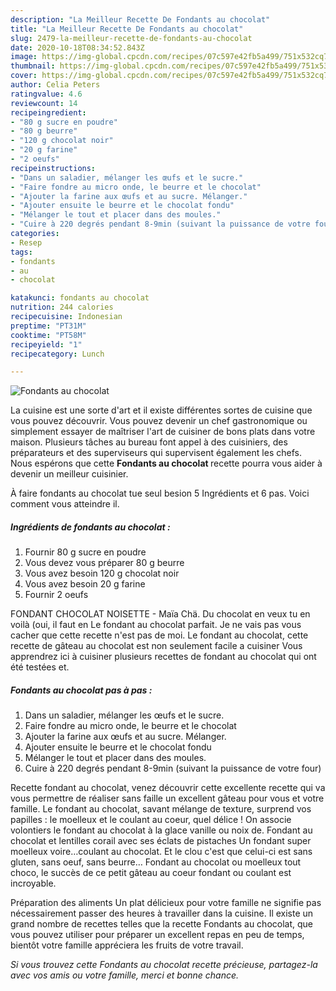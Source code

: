```yaml
---
description: "La Meilleur Recette De Fondants au chocolat"
title: "La Meilleur Recette De Fondants au chocolat"
slug: 2479-la-meilleur-recette-de-fondants-au-chocolat
date: 2020-10-18T08:34:52.843Z
image: https://img-global.cpcdn.com/recipes/07c597e42fb5a499/751x532cq70/fondants-au-chocolat-photo-principale-de-la-recette.jpg
thumbnail: https://img-global.cpcdn.com/recipes/07c597e42fb5a499/751x532cq70/fondants-au-chocolat-photo-principale-de-la-recette.jpg
cover: https://img-global.cpcdn.com/recipes/07c597e42fb5a499/751x532cq70/fondants-au-chocolat-photo-principale-de-la-recette.jpg
author: Celia Peters
ratingvalue: 4.6
reviewcount: 14
recipeingredient:
- "80 g sucre en poudre"
- "80 g beurre"
- "120 g chocolat noir"
- "20 g farine"
- "2 oeufs"
recipeinstructions:
- "Dans un saladier, mélanger les œufs et le sucre."
- "Faire fondre au micro onde, le beurre et le chocolat"
- "Ajouter la farine aux œufs et au sucre. Mélanger."
- "Ajouter ensuite le beurre et le chocolat fondu"
- "Mélanger le tout et placer dans des moules."
- "Cuire à 220 degrés pendant 8-9min (suivant la puissance de votre four)"
categories:
- Resep
tags:
- fondants
- au
- chocolat

katakunci: fondants au chocolat 
nutrition: 244 calories
recipecuisine: Indonesian
preptime: "PT31M"
cooktime: "PT58M"
recipeyield: "1"
recipecategory: Lunch

---
```



![Fondants au chocolat](https://img-global.cpcdn.com/recipes/07c597e42fb5a499/751x532cq70/fondants-au-chocolat-photo-principale-de-la-recette.jpg)

La cuisine est une sorte d'art et il existe différentes sortes de cuisine que vous pouvez découvrir. Vous pouvez devenir un chef gastronomique ou simplement essayer de maîtriser l'art de cuisiner de bons plats dans votre maison. Plusieurs tâches au bureau font appel à des cuisiniers, des préparateurs et des superviseurs qui supervisent également les chefs. Nous espérons que cette <strong> Fondants au chocolat </strong> recette pourra vous aider à devenir un meilleur cuisinier.

<!--inarticleads1-->

À faire fondants au chocolat tue seul besion 5 Ingrédients et 6 pas. Voici comment vous atteindre il.

##### Ingrédients de fondants au chocolat :

1. Fournir 80 g sucre en poudre
1. Vous devez vous préparer 80 g beurre
1. Vous avez besoin 120 g chocolat noir
1. Vous avez besoin 20 g farine
1. Fournir 2 oeufs


FONDANT CHOCOLAT NOISETTE - Maïa Chä. Du chocolat en veux tu en voilà (oui, il faut en Le fondant au chocolat parfait. Je ne vais pas vous cacher que cette recette n&#39;est pas de moi. Le fondant au chocolat, cette recette de gâteau au chocolat est non seulement facile a cuisiner Vous apprendrez ici à cuisiner plusieurs recettes de fondant au chocolat qui ont été testées et. 

<!--inarticleads2-->

##### Fondants au chocolat pas à pas :

1. Dans un saladier, mélanger les œufs et le sucre.
1. Faire fondre au micro onde, le beurre et le chocolat
1. Ajouter la farine aux œufs et au sucre. Mélanger.
1. Ajouter ensuite le beurre et le chocolat fondu
1. Mélanger le tout et placer dans des moules.
1. Cuire à 220 degrés pendant 8-9min (suivant la puissance de votre four)


Recette fondant au chocolat, venez découvrir cette excellente recette qui va vous permettre de réaliser sans faille un excellent gâteau pour vous et votre famille. Le fondant au chocolat, savant mélange de texture, surprend vos papilles : le moelleux et le coulant au coeur, quel délice ! On associe volontiers le fondant au chocolat à la glace vanille ou noix de. Fondant au chocolat et lentilles corail avec ses éclats de pistaches Un fondant super moelleux voire…coulant au chocolat. Et le clou c&#39;est que celui-ci est sans gluten, sans oeuf, sans beurre… Fondant au chocolat ou moelleux tout choco, le succès de ce petit gâteau au coeur fondant ou coulant est incroyable. 

<!--inarticleads1-->

<p>
Préparation des aliments Un plat délicieux pour votre famille ne signifie pas nécessairement passer des heures à travailler dans la cuisine. Il existe un grand nombre de recettes telles que la recette Fondants au chocolat, que vous pouvez utiliser pour préparer un excellent repas en peu de temps, bientôt votre famille appréciera les fruits de votre travail.
</p>

<p>
<i>Si vous trouvez cette Fondants au chocolat recette précieuse, partagez-la avec vos amis ou votre famille, merci et bonne chance.</i>
</p>

